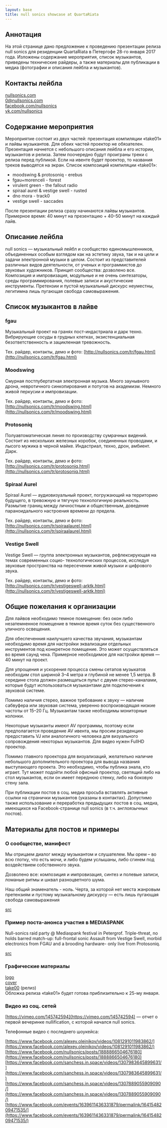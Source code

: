 ```yaml
---
layout: base
title: null sonics showcase at QuartaRiata
---
```


## Аннотация

На этой странице дано предложение к проведению презентации релиза null sonics для резиденции
QuartaRiata в Петергофе 28-го января 2017 года. Изложены содержание мероприятия, список музыкантов,
приведены технические райдеры, а также материалы для публикации в медиа (фотографии и описания
лейбла и музыкантов).

## Контакты лейбла

[nullsonics.com](http://nullsonics.com)<br>
0@nullsonics.com<br>
[facebook.com/nullsonics](https://facebook.com/nullsonics)<br>
[vk.com/nullsonics](https://vk.com/nullsonics)<br>

## Содержание мероприятия

Мероприятие состоит из двух частей: презентация компиляции «take01» и лайвы музыкантов. Для обеих
частей проектор не обязателен. Презентация начнется с небольшого описания лейбла и его истории,
музыкантов и релиза. Затем поочередно будут проиграны треки с релиза перед публикой. Если на ивенте
будет проектор, то названия треков выводятся на экран. Список композиций компиляции «take01»:

- moodswing & protosoniq - erebus
- fgau+morenceli - forest
- virulent green - the fallout radio
- spiraal aurel & vestige swell - rusted
- dno mora - track0
- vestige swell - saccades

После презентации релиза сразу начинаются лайвы музыкантов. Примерное время: 40 минут на
презентацию + 40–50 минут на каждый лайв.

## Описание лейбла

null sonics — музыкальный лейбл и сообщество единомышленников, объединенных особым взглядом как на
эстетику звука, так и на цели и задачи электронной музыки в целом. Состоит из представителей
различных видов деятельности, от ученых и программистов до звуковых художников. Принцип сообщества:
дозволено все. Композиция и импровизация, модульные и не очень синтезаторы, среды программирования,
полевые записи и акустические инструменты. Претензии и пустой музыкальный дискурс неуместны,
легитимна лишь пугающая свобода самовыражения.

## Список музыкантов в лайве

### fgau

Музыкальный проект на гранях пост-индастриала и дарк техно. Вибрирующие сосуды в грудных клетках, экзистенциальная безответственность и зацикленная тревожность.

Тех. райдер, контакты, демо и фото: [http://nullsonics.com/tr/fgau.html](http://nullsonics.com/tr/fgau.html)

### Moodswing

Смурная постпубертатная электронная музыка. Много заунывного дрона, невротичного синкопирования и
потугов на академизм. Немного живой перкусии и импровизации.

Тех. райдер, контакты, демо и фото: [http://nullsonics.com/tr/moodswing.html](http://nullsonics.com/tr/moodswing.html)

### Protosoniq

Полуавтоматическая линия по производству сумрачных видений. Состоит из нескольких железных коробок,
соединенных проводами, и лысого мужика в черной майке. Индастриал, техно, дрон, амбиент. Дарк.

Тех. райдер, контакты, демо и фото: [http://nullsonics.com/tr/protosoniq.html](http://nullsonics.com/tr/protosoniq.html)

### Spiraal Aurel

Spiraal Aurel — аудиовизуальный проект, погружающий на территорию будущего, в тревожную и тягучую
технологичную реальность. Размытие границ между личностным и общественным, доведение параноидального
настроения времени до предела.

Тех. райдер, контакты, демо и фото: [http://nullsonics.com/tr/spiraalaurel.html](http://nullsonics.com/tr/spiraalaurel.html)

### Vestige Swell

Vestige Swell — группа электронных музыкантов, рефлексирующая на темах современных социо-
технологических процессов, исследуя звуковые пространства на пересечении живой музыки и цифрового
звука.

Тех. райдер, контакты, демо и фото: [http://nullsonics.com/tr/vestigeswell-arktk.html](http://nullsonics.com/tr/vestigeswell-arktk.html)

## Общие пожелания к организации

Для лайвов необходимо темное помещение: без окон либо незатемненное помещение в темное время суток
без существенного уличного освещения.

Для обеспеченния наилучшего качества звучания, музыкантам необходимо время для настройки эквализации
отдельных инструментов под конкретное помещение. Это может осуществляться во время саунд чека.
Примерное необходимое для настройки время — 40 минут на проект.

Для упрощения и ускорения процесса смены сетапов музыкатов необходим стол шириной 3–4 метра и
глубиной не менее 1,5 метра. В середине стола должен размещаться пульт с двумя стерео-каналами,
которые будут использоваться музыкантами для подключения к звуковой системе.

Помимо наличия стерео, важное требование к звуку — наличие сабвуфера или звуковая система, уверенно
воспроизводящая низкие частоты от 15–20 Гц. Музыкантам также необходимы мониторные колонки.

Некоторые музыканты имеют AV программы, поэтому если предполагается проведение AV ивента, мы просим
резиденцию предоставить VJ или аналогичного человека для визуального сопровождения некоторых
музыкантов. Для видео нужен FullHD проектор.

Помимо главного проектора для визуализаций, желательно наличие небольшого дополнительного проектора
для вывода названия выступающего проекта. Это необходимо, чтобы публика знала, кто играет. Тут может
подойти любой офисный проектор, светящий либо на стол музыкантов, если он имеет переднюю стенку,
либо на боковую стену зала.

При публикации постов в соц. медиа просьба вставлять активные ссылки на странички музыкантов
(указаны в контактах). Допустимо также использование и переработка предыдущих постов в соц. медиа,
имеющихся на Facebook-странице null sonics (в т.ч. англоязычных постов).

## Материалы для постов и примеры

### О сообществе, манифест

Мы отрицаем диалог между музыкантом и слушателем. Мы орем – во всю глотку, что есть мочи, и либо
будем услышаны, либо сгинем под воздействием собственного звука.

Дозволено все: композиция и импровизация, синтез и полевые записи, ломаные ритмы и шквал
разноцветного шума.

Наш общий знаменатель - ноль. Черта, за которой нет места жанровым претензиям и пустому музыкальному
дискурсу — есть лишь пугающая свобода самовыражения

[src](https://www.facebook.com/rabitzamoscow/photos/gm.1640061639620192/836741449801295/?type=3&ref=3&ref_newsfeed_story_type=regular&action_history=%5B%7B%22surface%22%3A%22newsfeed%22%2C%22mechanism%22%3A%22feed_story%22%2C%22extra_data%22%3A%5B%5D%7D%5D)

### Пример поста-анонса участия в MEDIASPANK

Null-sonics raid party @ Mediaspank festival in Petergrof. Triple-threat, no holds barred match-up:
full-frontal sonic Assault from Vestige Swell, morbid electronics from FGAU and a brooding hardware-
only live from Protosoniq.

[src](https://www.facebook.com/events/560591247445655/permalink/564173330420780/?ref=3&ref_newsfeed_story_type=regular&action_history=%5B%7B%22surface%22%3A%22newsfeed%22%2C%22mechanism%22%3A%22feed_story%22%2C%22extra_data%22%3A%5B%5D%7D%5D)

### Графические материалы

[logo](/img/ns/logo.png)<br>
[cover](/img/ns/cover.jpg)<br>
[take00](/img/ns/take00.jpg) (релиз)<br>
Обложка релиза «take01» будет готова приблизительно к 25-му января.

### Видео из соц. сетей

[https://vimeo.com/145742594](https://vimeo.com/145742594) — отчет о первой вечеринке nullification,
с которой начался null sonics.

Телефонные видео с последнего шоукейса:

[https://www.facebook.com/alexey.oleinikov/videos/1081291011983862/](https://www.facebook.com/alexey.oleinikov/videos/1081291011983862/)<br>
[https://www.facebook.com/nullsonics/posts/1888866504676180](https://www.facebook.com/nullsonics/posts/1888866504676180)<br>
[https://www.facebook.com/sanchess.in.space/videos/1307983645899631/](https://www.facebook.com/sanchess.in.space/videos/1307983645899631/)<br>
[https://www.facebook.com/sanchess.in.space/videos/1307889055909090/](https://www.facebook.com/sanchess.in.space/videos/1307889055909090/)<br>
[https://www.facebook.com/events/1639611436331879/permalink/1641548209471535/](https://www.facebook.com/events/1639611436331879/permalink/1641548209471535/)<br>
